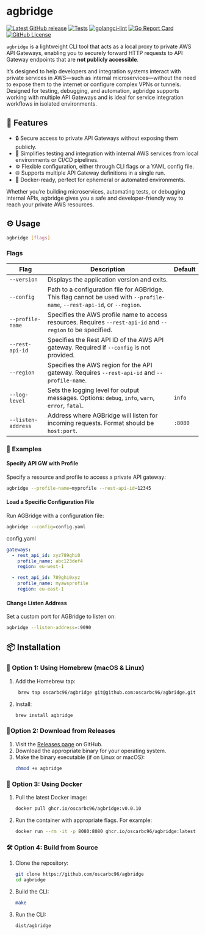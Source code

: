 # agbridge

[![Latest GitHub release](https://img.shields.io/github/release/oscarbc96/agbridge.svg)](https://github.com/oscarbc96/agbridge/releases)
[![Tests](https://github.com/oscarbc96/agbridge/workflows/test/badge.svg)](https://github.com/oscarbc96/agbridge/actions?query=workflow%3A"test")
[![golangci-lint](https://github.com/oscarbc96/agbridge/workflows/golangci-lint/badge.svg)](https://github.com/oscarbc96/agbridge/actions?query=workflow%3A"golangci-lint")
[![Go Report Card](https://goreportcard.com/badge/github.com/oscarbc96/agbridge)](https://goreportcard.com/report/github.com/oscarbc96/agbridge)
[![GitHub License](https://img.shields.io/github/license/oscarbc96/agbridge)](https://github.com/oscarbc96/agbridge/blob/main/LICENSE)

`agbridge` is a lightweight CLI tool that acts as a local proxy to private AWS API Gateways, enabling you to securely forward HTTP requests to API Gateway endpoints that are **not publicly accessible**.

It’s designed to help developers and integration systems interact with private services in AWS—such as internal microservices—without the need to expose them to the internet or configure complex VPNs or tunnels.
Designed for testing, debugging, and automation, agbridge supports working with multiple API Gateways and is ideal for service integration workflows in isolated environments.

## 🚀 Features
- 🔒 Secure access to private API Gateways without exposing them publicly.
- 🧪 Simplifies testing and integration with internal AWS services from local environments or CI/CD pipelines.
- ⚙️ Flexible configuration, either through CLI flags or a YAML config file.
- 🌐 Supports multiple API Gateway definitions in a single run.
- 🐳 Docker-ready, perfect for ephemeral or automated environments.

Whether you’re building microservices, automating tests, or debugging internal APIs, agbridge gives you a safe and developer-friendly way to reach your private AWS resources.

## ⚙️ Usage

```bash
agbridge [flags]
```

### Flags

| Flag               | Description                                                                                                                | Default |
|--------------------|----------------------------------------------------------------------------------------------------------------------------|---------|
| `--version`        | Displays the application version and exits.                                                                                |         |
| `--config`         | Path to a configuration file for AGBridge. This flag cannot be used with `--profile-name`, `--rest-api-id`, or `--region`. |         |
| `--profile-name`   | Specifies the AWS profile name to access resources. Requires `--rest-api-id` and `--region` to be specified.               |         |
| `--rest-api-id`    | Specifies the Rest API ID of the AWS API gateway. Required if `--config` is not provided.                                  |         |
| `--region`         | Specifies the AWS region for the API gateway. Requires `--rest-api-id` and `--profile-name`.                               |         |
| `--log-level`      | Sets the logging level for output messages. Options: `debug`, `info`, `warn`, `error`, `fatal`.                            | `info`  |
| `--listen-address` | Address where AGBridge will listen for incoming requests. Format should be `host:port`.                                    | `:8080` |

### 🧪 Examples

#### Specify API GW with Profile
Specify a resource and profile to access a private API gateway:
```bash
agbridge --profile-name=myprofile --rest-api-id=12345
```

#### Load a Specific Configuration File
Run AGBridge with a configuration file:
```bash
agbridge --config=config.yaml
```
config.yaml
```yaml
gateways:
  - rest_api_id: xyz789ghi0
    profile_name: abc123def4
    region: eu-west-1

  - rest_api_id: 789ghi0xyz
    profile_name: myawsprofile
    region: eu-east-1
```

#### Change Listen Address
Set a custom port for AGBridge to listen on:
```bash
agbridge --listen-address=:9090
```

## 📦 Installation

### 🔧 Option 1: Using Homebrew (macOS & Linux)

1. Add the Homebrew tap:
   ```bash
    brew tap oscarbc96/agbridge git@github.com:oscarbc96/agbridge.git
   ```
2. Install:
   ```bash
   brew install agbridge
   ```

### 🧊Option 2: Download from Releases

1. Visit the [Releases page](https://github.com/oscarbc96/agbridge/releases) on GitHub.
2. Download the appropriate binary for your operating system.
3. Make the binary executable (if on Linux or macOS):
   ```bash
   chmod +x agbridge
   ```

### 🐳 Option 3: Using Docker

1. Pull the latest Docker image:
   ```bash
   docker pull ghcr.io/oscarbc96/agbridge:v0.0.10
   ```
2. Run the container with appropriate flags. For example:
   ```bash
   docker run --rm -it -p 8080:8080 ghcr.io/oscarbc96/agbridge:latest --profile-name=myprofile --rest-api-id=12345 --listen-address=:8080
   ```

### 🛠 Option 4: Build from Source

1. Clone the repository:
   ```bash
   git clone https://github.com/oscarbc96/agbridge
   cd agbridge
   ```
2. Build the CLI:
   ```bash
   make
   ```
3. Run the CLI:
   ```bash
   dist/agbridge
   ```
